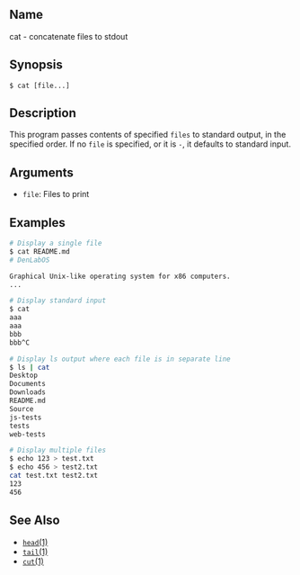 ## Name

cat - concatenate files to stdout

## Synopsis

```**sh
$ cat [file...]
```

## Description

This program passes contents of specified `files` to standard output, in the specified order. If no `file` is specified, or it is `-`, it defaults to standard input.

## Arguments

-   `file`: Files to print

## Examples

```sh
# Display a single file
$ cat README.md
# DenLabOS

Graphical Unix-like operating system for x86 computers.
...

# Display standard input
$ cat
aaa
aaa
bbb
bbb^C

# Display ls output where each file is in separate line
$ ls | cat
Desktop
Documents
Downloads
README.md
Source
js-tests
tests
web-tests

# Display multiple files
$ echo 123 > test.txt
$ echo 456 > test2.txt
cat test.txt test2.txt
123
456
```

## See Also

-   [`head`(1)](help://man/1/head)
-   [`tail`(1)](help://man/1/tail)
-   [`cut`(1)](help://man/1/cut)
